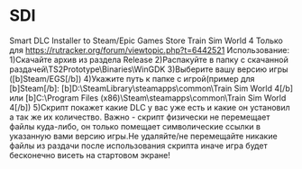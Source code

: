 # SDI
Smart DLC Installer to Steam/Epic Games Store Train Sim World 4
Только для https://rutracker.org/forum/viewtopic.php?t=6442521
Использование:
1)Скачайте архив из раздела Release
2)Распакуйте в папку с скачанной раздачей\TS2Prototype\Binaries\WinGDK
3)Выберите вашу версию игры ([b]Steam/EGS[/b])
4)Укажите путь к папке с игрой(пример для [b]Steam[/b]: [b]D:\SteamLibrary\steamapps\common\Train Sim World 4[/b] или [b]C:\Program Files (x86)\Steam\steamapps\common\Train Sim World 4[/b])
5)Скрипт покажет какие DLC у вас уже есть и какие он установил а так же их количество.
Важно - скрипт физически не перемещает файлы куда-либо, он только помещает символические ссылки в указанную вами версию игры.Не удаляйте/не перемещайте никакие файлы из раздачи после использования скрипта иначе игра будет бесконечно висеть на стартовом экране!

